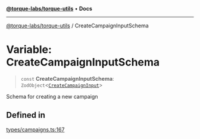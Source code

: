 [**@torque-labs/torque-utils**](../README.md) • **Docs**

***

[@torque-labs/torque-utils](../README.md) / CreateCampaignInputSchema

# Variable: CreateCampaignInputSchema

> `const` **CreateCampaignInputSchema**: `ZodObject`\<[`CreateCampaignInput`](../type-aliases/CreateCampaignInput.md)\>

Schema for creating a new campaign

## Defined in

[types/campaigns.ts:167](https://github.com/torque-labs/torque-utils/blob/a612e615fa21888d00ebb7bf70f9910fab4be80a/types/campaigns.ts#L167)
